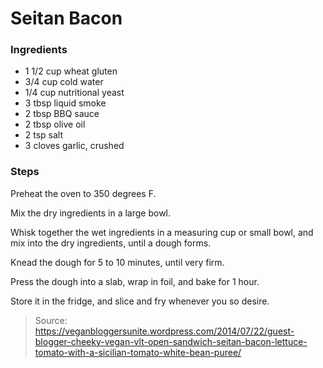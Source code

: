 Seitan Bacon
============


### Ingredients
- 1 1/2 cup wheat gluten
- 3/4 cup cold water
- 1/4 cup nutritional yeast
- 3 tbsp liquid smoke
- 2 tbsp BBQ sauce
- 2 tbsp olive oil
- 2 tsp salt
- 3 cloves garlic, crushed

### Steps
Preheat the oven to 350 degrees F.

Mix the dry ingredients in a large bowl.

Whisk together the wet ingredients in a measuring cup or small bowl, and mix into the dry ingredients, until a dough forms.

Knead the dough for 5 to 10 minutes, until very firm.

Press the dough into a slab, wrap in foil, and bake for 1 hour.

Store it in the fridge, and slice and fry whenever you so desire.

> Source: https://veganbloggersunite.wordpress.com/2014/07/22/guest-blogger-cheeky-vegan-vlt-open-sandwich-seitan-bacon-lettuce-tomato-with-a-sicilian-tomato-white-bean-puree/
